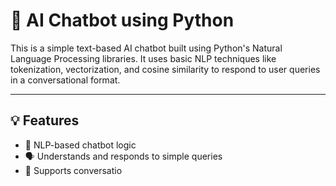 # 🤖 AI Chatbot using Python

This is a simple text-based AI chatbot built using Python's Natural Language Processing libraries. It uses basic NLP techniques like tokenization, vectorization, and cosine similarity to respond to user queries in a conversational format.

---

## 💡 Features

- 🧠 NLP-based chatbot logic
- 🗣️ Understands and responds to simple queries
- 🔁 Supports conversatio
